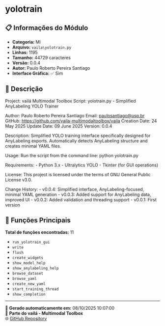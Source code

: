 # yolotrain

## 📋 Informações do Módulo

- **Categoria:** Ml
- **Arquivo:** `vaila\yolotrain.py`
- **Linhas:** 1195
- **Tamanho:** 44729 caracteres
- **Versão:** 0.0.4
- **Autor:** Paulo Roberto Pereira Santiago
- **Interface Gráfica:** ✅ Sim

## 📖 Descrição


Project: vailá Multimodal Toolbox
Script: yolotrain.py - Simplified AnyLabeling YOLO Trainer

Author: Paulo Roberto Pereira Santiago
Email: paulosantiago@usp.br
GitHub: https://github.com/vaila-multimodaltoolbox/vaila
Creation Date: 24 May 2025
Update Date: 09 June 2025
Version: 0.0.4

Description:
    Simplified YOLO training interface specifically designed for AnyLabeling exports.
    Automatically detects AnyLabeling structure and creates minimal YAML files.

Usage:
    Run the script from the command line:
        python yolotrain.py

Requirements:
    - Python 3.x
    - Ultralytics YOLO
    - Tkinter (for GUI operations)

License:
    This project is licensed under the terms of GNU General Public License v3.0.

Change History:
    - v0.0.4: Simplified interface, AnyLabeling-focused, minimal YAML generation
    - v0.0.3: Added support for AnyLabeling data, improved UI
    - v0.0.2: Added validation and threading support
    - v0.0.1: First version


## 🔧 Funções Principais

**Total de funções encontradas:** 11

- `run_yolotrain_gui`
- `write`
- `flush`
- `create_widgets`
- `show_model_help`
- `show_anylabeling_help`
- `browse_dataset`
- `browse_yaml`
- `create_new_yaml`
- `start_training_thread`
- `show_completion`




---

📅 **Gerado automaticamente em:** 08/10/2025 10:07:00  
🔗 **Parte do vailá - Multimodal Toolbox**  
🌐 [GitHub Repository](https://github.com/vaila-multimodaltoolbox/vaila)

